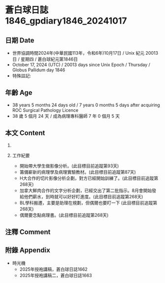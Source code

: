 [_metadata_:encoding]: - "utf-8"
[_metadata_:language]: - "zh-Hant-TW"
[_metadata_:fileformat]: - "markdown"
[_metadata_:MIME_type]: - "text/plain"
[_metadata_:markdown_version]: - "commonmark version 0.30"
[_metadata_:markdown_spec]: - "https://spec.commonmark.org/0.30/"

# 蒼白球日誌1846_gpdiary1846_20241017 #

## 日期 Date ##

* 世界協調時間2024年(中華民國113年，令和6年)10月17日 / Unix 紀元 20013 日 / 星期四 / 蒼白球紀元第1846日
* October 17, 2024 (UTC) / 20013 days since Unix Epoch / Thursday / Globus Pallidum day 1846
* 特殊註記:

## 年齡 Age ##

* 38 years 5 months 24 days old / 7 years 0 months 5 days after acquiring ROC Surgical Pathology Licence
* 38 歲 5 個月 24 天 / 成為病理專科醫師 7 年 0 個月 5 天

## 本文 Content ##

1. 

2. 工作紀要

    - 開始帶大學生做影像分析。(此目標目前追蹤第93天)
    - 籌備嶄新的病理學及病理實驗教材。(此目標目前追蹤第87天)
    - H大合作的切片影像分析企劃，對方已經開始訓練了。(此目標目前追蹤第268天)
    - 加拿大鮮肉合作的文字分析企劃，已經交出了第二批指示。8月會開始發給他們薪水，到時就可以好好盯進度。(此目標目前追蹤第268天)
    - BL學科搬遷，主要是助理在規劃，但偶爾也要盯一下 (此目標目前追蹤第268天)
    - 偶爾要念點病理書。(此目標目前追蹤第268天)

## 注釋 Comment ##


## 附錄 Appendix ##

* 時光機
    - 2025年授袍講稿，蒼白球日誌1662
    - 2025年授袍講稿二，蒼白球日誌1663
